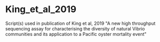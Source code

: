 # King_et_al_2019
Script(s) used in publication of King et al, 2019 "A new high throughput sequencing assay for characterising the diversity of natural Vibrio communities and its application to a Pacific oyster mortality event"
